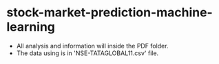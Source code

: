 # stock-market-prediction-machine-learning
- All analysis and information will inside the PDF folder.
- The data using is in 'NSE-TATAGLOBAL11.csv' file.
